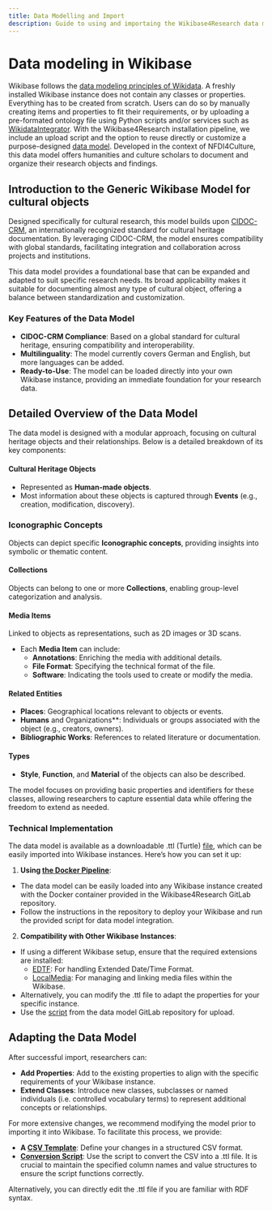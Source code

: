 ```yaml
---
title: Data Modelling and Import
description: Guide to using and importaing the Wikibase4Research data model
---
```


# Data modeling in Wikibase

Wikibase follows the [data modeling principles of Wikidata](https://www.wikidata.org/wiki/Wikidata:Data_model). A freshly installed Wikibase instance does not contain any classes or properties. Everything has to be created from scratch. Users can do so by manually creating items and properties to fit their requirements, or by uploading a pre-formated ontology file using Python scripts and/or services such as [WikidataIntegrator](https://github.com/SuLab/WikidataIntegrator). With the Wikibase4Research installation pipeline, we include an upload script and the option to reuse directly or customize a purpose-designed [data model]( https://gitlab.com/nfdi4culture/wikibase4research/auxiliary-service-repositories/wikibase-model). Developed in the context of NFDI4Culture, this data model offers humanities and culture scholars to document and organize their research objects and findings.

## Introduction to the Generic Wikibase Model for cultural objects

Designed specifically for cultural research, this model builds upon [CIDOC-CRM]( https://cidoc-crm.org/), an internationally recognized standard for cultural heritage documentation. By leveraging CIDOC-CRM, the model ensures compatibility with global standards, facilitating integration and collaboration across projects and institutions.

This data model provides a foundational base that can be expanded and adapted to suit specific research needs. Its broad applicability makes it suitable for documenting almost any type of cultural object, offering a balance between standardization and customization.

### Key Features of the Data Model
- **CIDOC-CRM Compliance**: Based on a global standard for cultural heritage, ensuring compatibility and interoperability.
- **Multilinguality**: The model currently covers German and English, but more languages can be added.
- **Ready-to-Use**: The model can be loaded directly into your own Wikibase instance, providing an immediate foundation for your research data.

## Detailed Overview of the Data Model

The data model is designed with a modular approach, focusing on cultural heritage objects and their relationships. Below is a detailed breakdown of its key components:

#### Cultural Heritage Objects
- Represented as **Human-made objects**.
- Most information about these objects is captured through **Events** (e.g., creation, modification, discovery).

### Iconographic Concepts
Objects can depict specific **Iconographic concepts**, providing insights into symbolic or thematic content.

#### Collections
Objects can belong to one or more **Collections**, enabling group-level categorization and analysis.

#### Media Items
Linked to objects as representations, such as 2D images or 3D scans.
- Each **Media Item** can include: 
	- **Annotations**: Enriching the media with additional details.
	- **File Format**: Specifying the technical format of the file.
	- **Software**: Indicating the tools used to create or modify the media.
#### Related Entities
- **Places**: Geographical locations relevant to objects or events.
- **Humans** and Organizations**: Individuals or groups associated with the object (e.g., creators, owners).
- **Bibliographic Works**: References to related literature or documentation.
#### Types
- **Style**, **Function**, and **Material** of the objects can also be described.

The model focuses on providing basic properties and identifiers for these classes, allowing researchers to capture essential data while offering the freedom to extend as needed.

### Technical Implementation
The data model is available as a downloadable .ttl (Turtle) [file](https://gitlab.com/nfdi4culture/wikibase4research/auxiliary-service-repositories/wikibase-model/-/blob/main/wikibase_generic_model.ttl?ref_type=heads), which can be easily imported into Wikibase instances. Here’s how you can set it up:
1.	**Using [the Docker Pipeline](https://gitlab.com/nfdi4culture/wikibase4research/wikibase4research)**:
- The data model can be easily loaded into any Wikibase instance created with the Docker container provided in the Wikibase4Research GitLab repository.
- Follow the instructions in the repository to deploy your Wikibase and run the provided script for data model integration.
2.	**Compatibility with Other Wikibase Instances**:
- If using a different Wikibase setup, ensure that the required extensions are installed: 
  - [EDTF](https://github.com/ProfessionalWiki/WikibaseEdtf): For handling Extended Date/Time Format.
  - [LocalMedia](https://github.com/ProfessionalWiki/WikibaseLocalMedia): For managing and linking media files within the Wikibase.
- Alternatively, you can modify the .ttl file to adapt the properties for your specific instance.
- Use the [script](https://gitlab.com/nfdi4culture/wikibase4research/auxiliary-service-repositories/wikibase-model/-/blob/main/scripts/ttl2wb.py) from the data model GitLab repository for upload.

## Adapting the Data Model
After successful import, researchers can:
- **Add Properties**: Add to the existing properties to align with the specific requirements of your Wikibase instance.
- **Extend Classes**: Introduce new classes, subclasses or named individuals (i.e. controlled vocabulary terms) to represent additional concepts or relationships.

For more extensive changes, we recommend modifying the model prior to importing it into Wikibase. To facilitate this process, we provide:
- **A [CSV Template](https://gitlab.com/nfdi4culture/wikibase4research/auxiliary-service-repositories/wikibase-model/-/blob/main/wikibase_generic_model.csv)**: Define your changes in a structured CSV format.
- **[Conversion Script](https://gitlab.com/nfdi4culture/wikibase4research/auxiliary-service-repositories/wikibase-model/-/blob/main/scripts/csv2ttl.py)**: Use the script to convert the CSV into a .ttl file. It is crucial to maintain the specified column names and value structures to ensure the script functions correctly.

Alternatively, you can directly edit the .ttl file if you are familiar with RDF syntax. 
